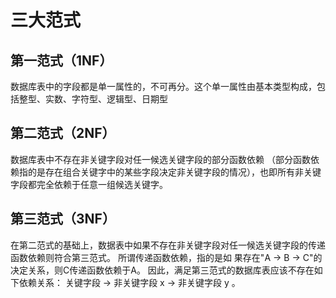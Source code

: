 三大范式
===

第一范式（1NF）
---

数据库表中的字段都是单一属性的，不可再分。这个单一属性由基本类型构成，包括整型、实数、字符型、逻辑型、日期型

第二范式（2NF）
---

数据库表中不存在非关键字段对任一候选关键字段的部分函数依赖
（部分函数依赖指的是存在组合关键字中的某些字段决定非关键字段的情况），也即所有非关键字段都完全依赖于任意一组候选关键字。

第三范式（3NF）
---

在第二范式的基础上，数据表中如果不存在非关键字段对任一候选关键字段的传递函数依赖则符合第三范式。
所谓传递函数依赖，指的是如 果存在"A → B → C"的决定关系，则C传递函数依赖于A。
因此，满足第三范式的数据库表应该不存在如下依赖关系： 关键字段 → 非关键字段 x → 非关键字段 y 。

